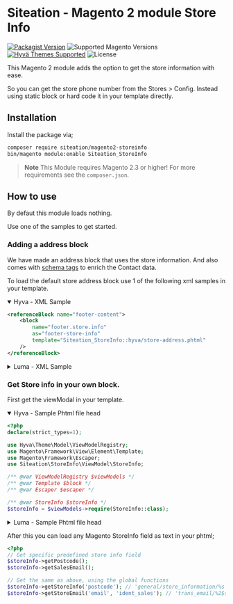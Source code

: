 # Siteation - Magento 2 module Store Info

[![Packagist Version](https://img.shields.io/packagist/v/siteation/magento2-storeinfo?style=for-the-badge)](https://packagist.org/packages/siteation/magento2-storeinfo)
![Supported Magento Versions](https://img.shields.io/badge/magento-%202.3_|_2.4-brightgreen.svg?logo=magento&longCache=true&style=for-the-badge)
[![Hyvä Themes Supported](https://img.shields.io/badge/Hyva_Themes-Supported-3df0af.svg?longCache=true&style=for-the-badge)](https://hyva.io/)
![License](https://img.shields.io/github/license/Siteation/magento2-storeinfo?color=%23234&style=for-the-badge)

This Magento 2 module adds the option to get the store information with ease.

So you can get the store phone number from the Stores > Config.
Instead using static block or hard code it in your template directly.

## Installation

Install the package via;

```bash
composer require siteation/magento2-storeinfo
bin/magento module:enable Siteation_StoreInfo
```

> **Note** This Module requires Magento 2.3 or higher!
> For more requirements see the `composer.json`.

## How to use

By defaut this module loads nothing.

Use one of the samples to get started.

### Adding a address block

We have made an address block that uses the store information.
And also comes with [schema tags](https://schema.org/) to enrich the Contact data.

To load the default store address block use 1 of the following xml samples
in your template.

<details open><summary>Hyva - XML Sample</summary>

```xml
<referenceBlock name="footer-content">
    <block
        name="footer.store.info"
        as="footer-store-info"
        template="Siteation_StoreInfo::hyva/store-address.phtml"
    />
</referenceBlock>
```

</details>

<details><summary>Luma - XML Sample</summary>

```xml
<referenceContainer name="footer">
    <block name="footer.store.info"
        as="footer-store-info"
        template="Siteation_StoreInfo::luma/store-address.phtml">
        <arguments>
            <argument name="viewModelStoreInfo" 
                xsi:type="object">Siteation\StoreInfo\ViewModel\StoreInfo</argument>
        </arguments>
    </block>
</referenceContainer>
```

</details>

### Get Store info in your own block.

First get the viewModal in your template.

<details open><summary>Hyva - Sample Phtml file head</summary>

```php
<?php
declare(strict_types=1);

use Hyva\Theme\Model\ViewModelRegistry;
use Magento\Framework\View\Element\Template;
use Magento\Framework\Escaper;
use Siteation\StoreInfo\ViewModel\StoreInfo;

/** @var ViewModelRegistry $viewModels */
/** @var Template $block */
/** @var Escaper $escaper */

/** @var StoreInfo $storeInfo */
$storeInfo = $viewModels->require(StoreInfo::class);
```

</details>

<details><summary>Luma - Sample Phtml file head</summary>

_For Luma templates,_
_see the previous sample for the xml needed to load the viewModal._

```php
<?php
declare(strict_types=1);

use Magento\Framework\View\Element\Template;
use Magento\Framework\Escaper;

/** @var Template $block */
/** @var Escaper $escaper */

/** @var Siteation\StoreInfo\ViewModel\StoreInfo $storeInfo */
$storeInfo = $block->getData('viewModelStoreInfo');
```

</details>

After this you can load any Magento StoreInfo field as text in your phtml;

```php
<?php
// Get specific predefined store info field
$storeInfo->getPostcode();
$storeInfo->getSalesEmail();

// Get the same as above, using the global functions
$storeInfo->getStoreInfo('postcode'); // 'general/store_information/%s'
$storeInfo->getStoreEmail('email', 'ident_sales'); // 'trans_email/%2$s/%1$s'
```

